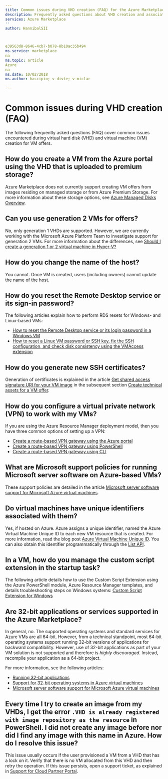 ```yaml
---
title: Common issues during VHD creation (FAQ) for the Azure Marketplace 
description: Frequently asked questions about VHD creation and associated issues.
services: Azure Marketplace
''
author: HannibalSII



e39563d8-8646-4cb7-b078-8b10ac35b494
ms.service: marketplace
na
ms.topic: article
Azure
na
ms.date: 10/02/2018
ms.author: hascipio; v-divte; v-miclar

---
```


# Common issues during VHD creation (FAQ)

The following frequently asked questions (FAQ) cover common issues encountered during virtual hard disk (VHD) and virtual machine (VM) creation for VM offers. 

## How do you create a VM from the Azure portal using the VHD that is uploaded to premium storage?

Azure Marketplace does not currently support creating VM offers from images residing on managed storage or from Azure Premium Storage.  For more information about these storage options, see [Azure Managed Disks Overview](https://docs.microsoft.com/azure/virtual-machines/windows/managed-disks-overview).


## Can you use generation 2 VMs for offers?

No, only generation 1 VHDs are supported.  However, we are currently working with the Microsoft Azure Platform Team to investigate support for generation 2 VMs.  For more information about the differences, see [Should I create a generation 1 or 2 virtual machine in Hyper-V?](https://docs.microsoft.com/windows-server/virtualization/hyper-v/plan/should-i-create-a-generation-1-or-2-virtual-machine-in-hyper-v)


## How do you change the name of the host?

You cannot.  Once VM is created, users (including owners) cannot update the name of the host.


## How do you reset the Remote Desktop service or its sign-in password?

The following articles explain how to perform RDS resets for Windows- and Linux-based VMs:   

- [How to reset the Remote Desktop service or its login password in a Windows VM](https://azure.microsoft.com/documentation/articles/virtual-machines-windows-reset-rdp/)
- [How to reset a Linux VM password or SSH key, fix the SSH configuration, and check disk consistency using the VMAccess extension](https://azure.microsoft.com/documentation/articles/virtual-machines-linux-classic-reset-access/)


## How do you generate new SSH certificates?

Generation of certificates is explained in the article [Get shared access signature URI for your VM image](./cpp-get-sas-uri.md) in the subsequent section [Create technical assets for a VM offer](./cpp-create-technical-assets.md).


## How do you configure a virtual private network (VPN) to work with my VMs?

If you are using the Azure Resource Manager deployment model, then you have three common options of setting up a VPN:
- [Create a route-based VPN gateway using the Azure portal](https://docs.microsoft.com/azure/vpn-gateway/create-routebased-vpn-gateway-portal)
- [Create a route-based VPN gateway using PowerShell](https://docs.microsoft.com/azure/vpn-gateway/create-routebased-vpn-gateway-powershell)
- [Create a route-based VPN gateway using CLI](https://docs.microsoft.com/azure/vpn-gateway/create-routebased-vpn-gateway-cli)


## What are Microsoft support policies for running Microsoft server software on Azure-based VMs?

These support policies are detailed in the article [Microsoft server software support for Microsoft Azure virtual machines](https://support.microsoft.com/help/2721672/microsoft-server-software-support-for-microsoft-azure-virtual-machines).


## Do virtual machines have unique identifiers associated with them?

Yes, if hosted on Azure.  Azure assigns a unique identifier, named the Azure Virtual Machine Unique ID to each new VM resource that is created.  For more information, read the blog post [Azure Virtual Machine Unique ID](https://blogs.msdn.microsoft.com/wasimbloch/2016/10/20/azure-virtual-machine-unique-id/).  You can also obtain this identifier programmatically through the [List API](https://docs.microsoft.com/rest/api/compute/virtualmachines/list).


## In a VM, how do you manage the custom script extension in the startup task?

The following article details how to use the Custom Script Extension using the Azure PowerShell module, Azure Resource Manager templates, and details troubleshooting steps on Windows systems: [Custom Script Extension for Windows](https://azure.microsoft.com/documentation/articles/virtual-machines-windows-extensions-customscript/)


## Are 32-bit applications or services supported in the Azure Marketplace?

In general, no.  The supported operating systems and standard services for Azure VMs are all 64-bit.  However, from a technical standpoint, most 64-bit operating systems support running 32-bit versions of applications for backward compatibility.  However, use of 32-bit applications as part of your VM solution is not supported and therefore is *highly discouraged*.  Instead, recompile your application as a 64-bit project.

For more information, see the following articles:
- [Running 32-bit applications](https://docs.microsoft.com/windows/desktop/WinProg64/running-32-bit-applications)
- [Support for 32-bit operating systems in Azure virtual machines](https://support.microsoft.com/help/4021388/support-for-32-bit-operating-systems-in-azure-virtual-machines)
- [Microsoft server software support for Microsoft Azure virtual machines](https://support.microsoft.com/help/2721672/microsoft-server-software-support-for-microsoft-azure-virtual-machines)


## Every time I try to create an image from my VHDs, I get the error `.VHD is already registered with image repository as the resource` in PowerShell. I did not create any image before nor did I find any image with this name in Azure. How do I resolve this issue?

This issue usually occurs if the user provisioned a VM from a VHD that has a lock on it.  Verify that there is no VM allocated from this VHD and then retry the operation.  If this issue persists, open a support ticket, as explained in [Support for Cloud Partner Portal](https://docs.microsoft.com/azure/marketplace/cloud-partner-portal-orig/cloud-partner-portal-support-for-cloud-partner-portal). 

